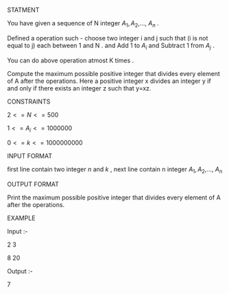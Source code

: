STATMENT

You have given a sequence of N integer $A_1,A_2$,..., $A_n$ .

Defined a operation such - choose two integer i and j such that (i is not equal to j)
each between 1 and N . and Add 1 to $A_i$ and Subtract 1 from $A_j$ .

You can do above operation atmost K times .

Compute the maximum possible positive integer that divides every element of 
A after the operations. Here a positive integer x divides an integer 
y if and only if there exists an integer z such that y=xz.


CONSTRAINTS

$2 <= N <= 500$

$1<= A_i <= 1000000$

$0<= k <= 1000000000$


INPUT FORMAT

first line contain two integer *n* and *k* , next line contain n integer
$A_1,A_2$,..., $A_n$

OUTPUT FORMAT

Print the maximum possible positive integer that divides every element of 
A after the operations.


EXAMPLE 

Input :-

2 3

8 20

Output :-

7
